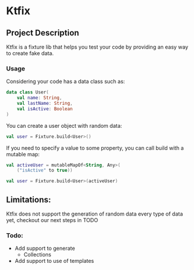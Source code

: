 # Ktfix

## Project Description
Ktfix is a fixture lib that helps you test your code by providing an easy way to create fake data.

### Usage
Considering your code has a data class such as:
```kotlin
data class User(
    val name: String,
    val lastName: String,
    val isActive: Boolean
)
```
You can create a user object with random data:
```kotlin
val user = Fixture.build<User>()
```

If you need to specify a value to some property, you can call build with a mutable map: 
```kotlin
val activeUser = mutableMapOf<String, Any>(
    ("isActive" to true))

val user = Fixture.build<User>(activeUser)
```

## Limitations:

Ktfix does not support the generation of random data every type of data yet,
checkout our next steps in TODO

### Todo:
- Add support to generate
  - Collections  
- Add support to use of templates
